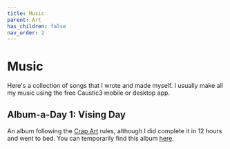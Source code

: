 ```yaml
---
title: Music
parent: Art
has_children: false
nav_order: 2
---
```


# Music

Here's a collection of songs that I wrote and made myself. I usually make all my music using the free Caustic3 mobile or desktop app.

## Album-a-Day 1: Vising Day

An album following the [Crap Art](http://crapart.spacebar.org/aad/) rules, although I did complete it in 12 hours and went to bed. You can temporarily find this album [here](https://drive.google.com/folderview?id=1-0nmUNu3FQplntFUq3NwzZOSX-eFPSKF).
